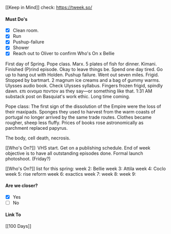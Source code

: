 [[Keep in Mind]]
check: https://tweek.so/
#### Must Do's
- [x] Clean room.
- [x] Run
- [x] Pushup-failure
- [x] Shower
- [x] Reach out to Oliver to confirm Who's On x Bellie

First day of Spring. Pope class. Marx. 5 plates of fish for dinner. Kimani. Finished (P)rind episode. Okay to leave things be. Spend one day tired. Go up to hang out with Holden. Pushup failure. Went out seven miles. Frigid. Stopped by bartmart. 2 magnum ice creams and a bag of gummy warms. Ulysses audio book. Check Ulysses syllabus. Fingers frozen frigid, spindly dawn. επι οινομα ποντον as they say—or something like that. 1:31 AM substack post on Basquiat's work ethic. Long time coming. 

Pope class:
The first sign of the dissolution of the Empire were the loss of their maxipads. Sponges they used to harvest from the warm coasts of portugal no longer arrived by the same trade routes. Clothes became rougher, sheep less fluffy. Prices of books rose astronomically as parchment replaced papyrus.

The body, cell death, necrosis.

[[Who's On?]]: VHS start. Get on a publishing schedule. 
End of week objective is to have all outstanding episodes done.
Formal launch photoshoot. (Friday?)

[[Who's On?]] list for this spring:
week 2: Bellie
week 3: Attila
week 4: Coclo
week 5: rise reform
week 6: exactics
week 7: 
week 8:
week 9:
#### Are we closer?
- [x] Yes
- [ ] No
#### Link To
[[100 Days]]